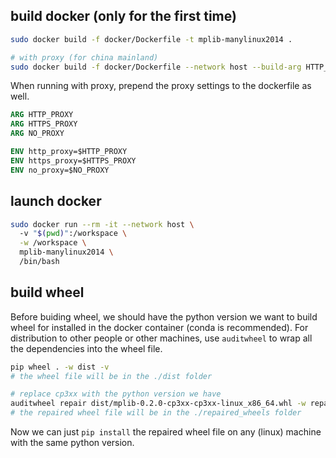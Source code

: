 ## build docker (only for the first time)
```bash
sudo docker build -f docker/Dockerfile -t mplib-manylinux2014 .

# with proxy (for china mainland)
sudo docker build -f docker/Dockerfile --network host --build-arg HTTP_PROXY=http://127.0.0.1:7890 --build-arg HTTPS_PROXY=http://127.0.0.1:7890 --build-arg NO_PROXY=localhost,127.0.0.1 -t mplib-manylinux2014 .
```

When running with proxy, prepend the proxy settings to the dockerfile as well.
```dockerfile
ARG HTTP_PROXY
ARG HTTPS_PROXY
ARG NO_PROXY

ENV http_proxy=$HTTP_PROXY
ENV https_proxy=$HTTPS_PROXY
ENV no_proxy=$NO_PROXY
```

## launch docker
```bash
sudo docker run --rm -it --network host \          
  -v "$(pwd)":/workspace \
  -w /workspace \
  mplib-manylinux2014 \
  /bin/bash
```

## build wheel
Before buiding wheel, we should have the python version we want to build wheel for installed in the docker container (conda is recommended). For distribution to other people or other machines, use `auditwheel` to wrap all the dependencies into the wheel file.
```bash
pip wheel . -w dist -v
# the wheel file will be in the ./dist folder

# replace cp3xx with the python version we have
auditwheel repair dist/mplib-0.2.0-cp3xx-cp3xx-linux_x86_64.whl -w repaired_wheels 
# the repaired wheel file will be in the ./repaired_wheels folder
```
Now we can just `pip install` the repaired wheel file on any (linux) machine with the same python version.
